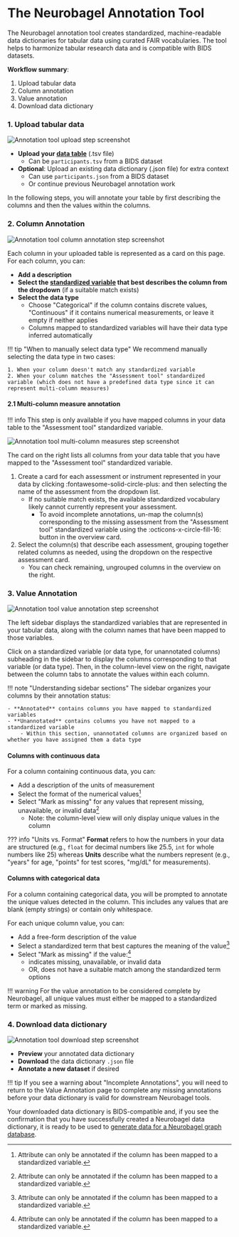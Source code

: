 # The Neurobagel Annotation Tool

The Neurobagel annotation tool creates standardized, machine-readable data dictionaries for tabular data using curated FAIR vocabularies. The tool helps to harmonize tabular research data and is compatible with BIDS datasets.

**Workflow summary**: 

1. Upload tabular data
2. Column annotation
3. Value annotation
4. Download data dictionary

### 1. Upload tabular data

![Annotation tool upload step screenshot](../imgs/annotate/upload.png)

- **Upload your [data table](data_prep.md)** (.tsv file)
    - Can be `participants.tsv` from a BIDS dataset
- **Optional**: Upload an existing data dictionary (.json file) for extra context
    - Can use `participants.json` from a BIDS dataset
    - Or continue previous Neurobagel annotation work

In the following steps, you will annotate your table by first describing the columns and then the values within the columns.

### 2. Column Annotation

![Annotation tool column annotation step screenshot](../imgs/annotate/column_annotation.png)

Each column in your uploaded table is represented as a card on this page. For each column, you can:

- **Add a description**
- **Select the [standardized variable](../data_models/variables.md) that best describes the column from the dropdown** (if a suitable match exists)
- **Select the data type** 
    - Choose "Categorical" if the column contains discrete values, "Continuous" if it contains numerical measurements, or leave it empty if neither applies
    - Columns mapped to standardized variables will have their data type inferred automatically

!!! tip "When to manually select data type"
    We recommend manually selecting the data type in two cases:

    1. When your column doesn't match any standardized variable
    2. When your column matches the "Assessment tool" standardized variable (which does not have a predefined data type since it can represent multi-column measures)

#### 2.1 Multi-column measure annotation

!!! info
    This step is only available if you have mapped columns in your data table to the "Assessment tool" standardized variable.

![Annotation tool multi-column measures step screenshot](../imgs/annotate/multi_column_measures.png)

The card on the right lists all columns from your data table that you have mapped to the "Assessment tool" standardized variable.

1. Create a card for each assessment or instrument represented in your data by clicking :fontawesome-solid-circle-plus: and then selecting the name of the assessment from the dropdown list.
    - If no suitable match exists, the available standardized vocabulary likely cannot currently represent your assessment. 
        - To avoid incomplete annotations, un-map the column(s) corresponding to the missing assessment from the "Assessment tool" standardized variable using the :octicons-x-circle-fill-16: button in the overview card.
2. Select the column(s) that describe each assessment, grouping together related columns as needed, using the dropdown on the respective assessment card.
    - You can check remaining, ungrouped columns in the overview on the right.


### 3. Value Annotation
![Annotation tool value annotation step screenshot](../imgs/annotate/value_annotation.png)

The left sidebar displays the standardized variables that are represented in your tabular data, along with the column names that have been mapped to those variables.

Click on a standardized variable (or data type, for unannotated columns) subheading in the sidebar to display the columns corresponding to that variable (or data type). 
Then, in the column-level view on the right, navigate between the column tabs to annotate the values within each column.

!!! note "Understanding sidebar sections"
    The sidebar organizes your columns by their annotation status: 

    - **Annotated** contains columns you have mapped to standardized variables
    - **Unannotated** contains columns you have not mapped to a standardized variable
        - Within this section, unannotated columns are organized based on whether you have assigned them a data type

[^1]: Attribute can only be annotated if the column has been mapped to a standardized variable.

#### Columns with continuous data

For a column containing continuous data, you can:

- Add a description of the units of measurement
- Select the format of the numerical values[^1] 
- Select "Mark as missing" for any values that represent missing, unavailable, or invalid data[^1]
    - Note: the column-level view will only display unique values in the column

??? info "Units vs. Format"
    **Format** refers to how the numbers in your data are structured (e.g., `float` for decimal numbers like 25.5, `int` for whole numbers like 25) whereas **Units** describe what the numbers represent (e.g., "years" for age, "points" for test scores, "mg/dL" for measurements).

#### Columns with categorical data

For a column containing categorical data, you will be prompted to annotate the unique values detected in the column.
This includes any values that are blank (empty strings) or contain only whitespace.

For each unique column value, you can:

- Add a free-form description of the value
- Select a standardized term that best captures the meaning of the value[^1]
- Select "Mark as missing" if the value:[^1]
     - indicates missing, unavailable, or invalid data
     - OR, does not have a suitable match among the standardized term options

!!! warning
    For the value annotation to be considered complete by Neurobagel, all unique values must either be mapped to a standardized term or marked as missing.

### 4. Download data dictionary
![Annotation tool download step screenshot](../imgs/annotate/download.png)

- **Preview** your annotated data dictionary
- **Download** the data dictionary `.json` file
- **Annotate a new dataset** if desired

!!! tip
    If you see a warning about "Incomplete Annotations", you will need to return to the Value Annotation page to complete any missing annotations before your data dictionary is valid for downstream Neurobagel tools.

Your downloaded data dictionary is BIDS-compatible and, if you see the confirmation that you have successfully created a Neurobagel data dictionary, it is ready to be used to [generate data for a Neurobagel graph database](https://neurobagel.org/user_guide/cli/).
